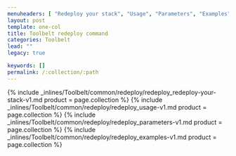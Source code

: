 ```yaml
---
menuheaders: [ "Redeploy your stack", "Usage", "Parameters", "Examples" ]
layout: post
template: one-col
title: Toolbelt redeploy command
categories: Toolbelt
lead: ""
legacy: true

keywords: []
permalink: /:collection/:path
---
```





<a href="#redeploy-your-stack"></a>{% include _inlines/Toolbelt/common/redeploy/redeploy_redeploy-your-stack-v1.md  product = page.collection %}
<a href="#usage"></a>{% include _inlines/Toolbelt/common/redeploy/redeploy_usage-v1.md  product = page.collection %}
<a href="#parameters"></a>{% include _inlines/Toolbelt/common/redeploy/redeploy_parameters-v1.md  product = page.collection %}
<a href="#examples"></a>{% include _inlines/Toolbelt/common/redeploy/redeploy_examples-v1.md  product = page.collection %}